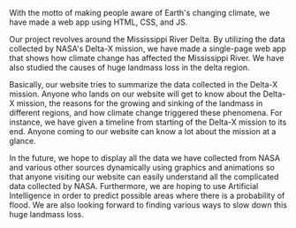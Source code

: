 With the motto of making people aware of Earth's changing climate, we have made a web app using HTML, CSS, and JS.

Our project revolves around the Mississippi River Delta. By utilizing the data collected by NASA's Delta-X mission, we have made a single-page web app that shows how climate change has affected the Mississippi River. We have also studied the causes of huge landmass loss in the delta region. 

Basically, our website tries to summarize the data collected in the Delta-X mission. Anyone who lands on our website will get to know about the Delta-X mission, the reasons for the growing and sinking of the landmass in different regions, and how climate change triggered these phenomena. For instance, we have given a timeline from starting of the Delta-X mission to its end. Anyone coming to our website can know a lot about the mission at a glance.

In the future, we hope to display all the data we have collected from NASA and various other sources dynamically using graphics and animations so that anyone visiting our website can easily understand all the complicated data collected by NASA. Furthermore, we are hoping to use Artificial Intelligence in order to predict possible areas where there is a probability of flood. We are also looking forward to finding various ways to slow down this huge landmass loss.

